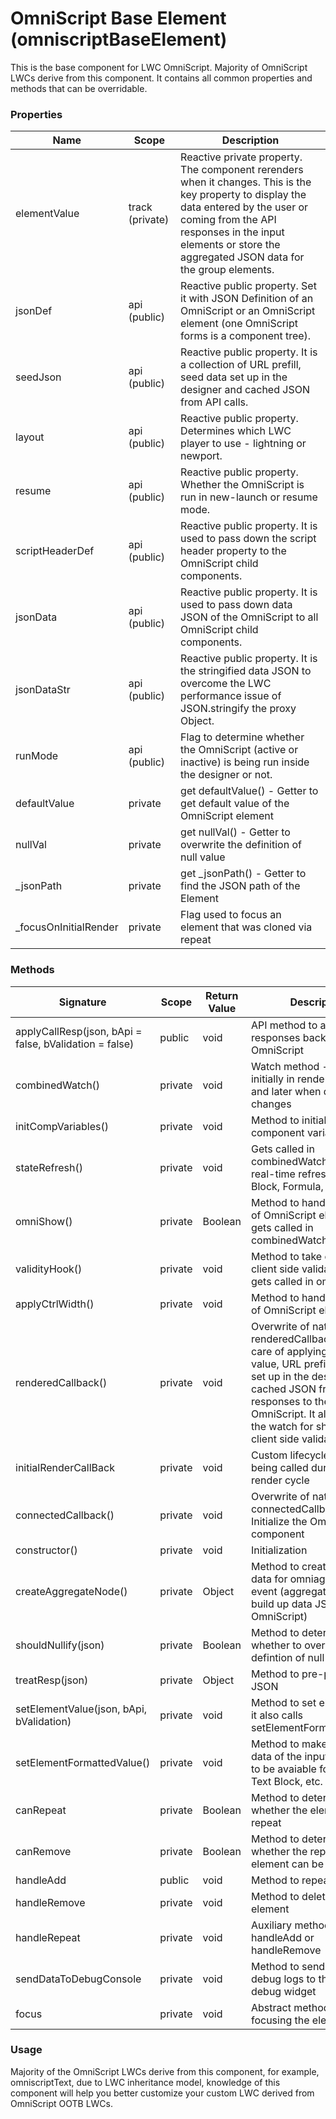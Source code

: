 # OmniScript Base Element (omniscriptBaseElement)

This is the base component for LWC OmniScript. Majority of OmniScript LWCs derive from this component. It contains all common properties and methods that can be overridable.

### Properties

| Name            | Scope           | Description                                                  |
| --------------- | --------------- | ------------------------------------------------------------ |
| elementValue    | track (private) | Reactive private property. The component rerenders when it changes. This is the key property to display the data entered by the user or coming from the API responses in the input elements or store the aggregated JSON data for the group elements. |
| jsonDef         | api (public)    | Reactive public property. Set it with JSON Definition of an OmniScript or an OmniScript element (one OmniScript forms is a component tree). |
| seedJson        | api (public)    | Reactive public property. It is a collection of URL prefill, seed data set up in the designer and cached JSON from API calls. |
| layout          | api (public)    | Reactive public property. Determines which LWC player to use - lightning or newport. |
| resume          | api (public)    | Reactive public property. Whether the OmniScript is run in new-launch or resume mode. |
| scriptHeaderDef | api (public)    | Reactive public property. It is used to pass down the script header property to the OmniScript child components. |
| jsonData        | api (public)    | Reactive public property. It is used to pass down data JSON of the OmniScript to all OmniScript child components. |
| jsonDataStr     | api (public)    | Reactive public property. It is the stringified data JSON to overcome the LWC performance issue of JSON.stringify the proxy Object. |
| runMode         | api (public)    | Flag to determine whether the OmniScript (active or inactive) is being run inside the designer or not. |
| defaultValue    | private         | get defaultValue() - Getter to get default value of the OmniScript element |
| nullVal         | private         | get nullVal() - Getter to overwrite the definition of null value |
| _jsonPath       | private         | get _jsonPath() - Getter to find the JSON path of the Element |
| _focusOnInitialRender  | private  | Flag used to focus an element that was cloned via repeat |

### Methods

| Signature                                              | Scope   | Return Value | Description                                                  |
| ------------------------------------------------------ | ------- | ------------ | ------------------------------------------------------------ |
| applyCallResp(json, bApi = false, bValidation = false) | public  | void         | API method to apply API responses back to OmniScript         |
| combinedWatch()                                        | private | void         | Watch method - gets called initially in renderedCallback and later when data JSON changes |
| initCompVariables()                                    | private | void         | Method to initialize private component variables             |
| stateRefresh()                                         | private | void         | Gets called in combinedWatch to allow real-time refresh of Text Block, Formula, etc. |
| omniShow()                                             | private | Boolean      | Method to handle show/hide of OmniScript elements, gets called in combinedWatch |
| validityHook()                                         | private | void         | Method to take care of the client side validation check, gets called in omniShow() |
| applyCtrlWidth()                                       | private | void         | Method to handle grid width of OmniScript elements           |
| renderedCallback()                                     | private | void         | Overwrite of native LWC renderedCallback. It takes care of applying default value, URL prefill , seed data set up in the designer, cached JSON from api responses to the OmniScript. It also initializes the watch for show/hide, client side validation etc. |
| initialRenderCallBack                                  | private | void         | Custom lifecycle hook, being called during first render cycle |
| connectedCallback()                                    | private | void         | Overwrite of native LWC connectedCallback. Initialize the OmniScript component |
| constructor()                                          | private | void         | Initialization                                               |
| createAggregateNode()                                  | private | Object       | Method to create the JSON data for omniaggregate event (aggregation event to build up data JSON of the OmniScript) |
| shouldNullify(json)                                    | private | Boolean      | Method to determine whether to overwrite the defintion of null value |
| treatResp(json)                                        | private | Object       | Method to pre-process the JSON                               |
| setElementValue(json, bApi, bValidation)               | private | void         | Method to set elementValue, it also calls setElementFormattedValue() |
| setElementFormattedValue()                             | private | void         | Method to make formatted data of the input elements to be avaiable for display in Text Block, etc. |
| canRepeat                                              | private | Boolean      | Method to determine whether the element can repeat           |
| canRemove                                              | private | Boolean      | Method to determine whether the repeated element can be deleted |
| handleAdd                                              | public  | void         | Method to repeat element                                     |
| handleRemove                                           | private | void         | Method to delete repeated element                            |
| handleRepeat                                           | private | void         | Auxiliary method for both handleAdd or handleRemove          |
| sendDataToDebugConsole                                 | private | void         | Method to send remote call debug logs to the designer debug widget |
| focus                                                  | private | void         | Abstract method for focusing the element                     |

### Usage

Majority of the OmniScript LWCs derive from this component, for example, omniscriptText, due to LWC inheritance model, knowledge of this component will help you better customize your custom LWC derived from OmniScript OOTB LWCs.
